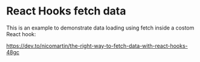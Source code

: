# React Hooks fetch data
This is an example to demonstrate data loading using fetch inside a costom React hook:

https://dev.to/nicomartin/the-right-way-to-fetch-data-with-react-hooks-48gc
